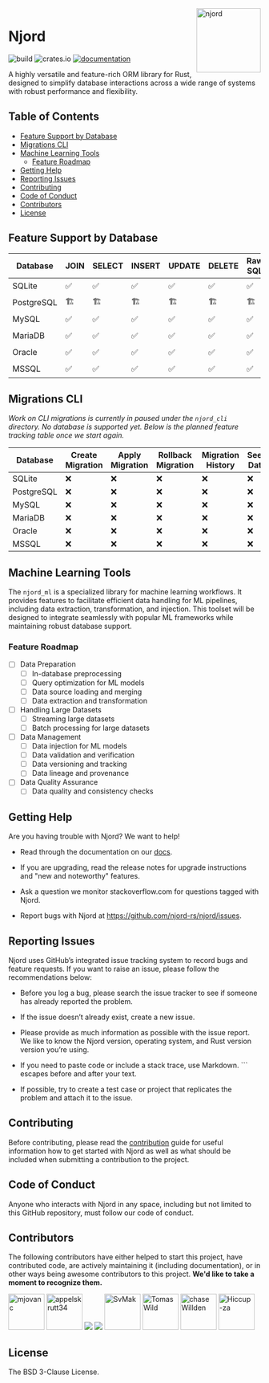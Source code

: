 <img align="right" width="128" height="128" alt="njord" src="https://raw.githubusercontent.com/njord-rs/njord/78d13f9143f5b99dedab7f2561b9fb0e8ca2b902/resources/logo.png">

# Njord <!-- omit in toc -->

![build](https://img.shields.io/github/actions/workflow/status/njord-rs/njord/core.yml?branch=master)
![crates.io](https://img.shields.io/crates/v/njord.svg)
[![documentation](https://img.shields.io/badge/docs-njord-blue?logo=rust)](https://docs.rs/njord/latest/)

A highly versatile and feature-rich ORM library for Rust, designed to simplify database interactions across a wide range of systems with robust performance and flexibility.

## Table of Contents <!-- omit in toc -->

- [Feature Support by Database](#feature-support-by-databases)
- [Migrations CLI](#migrations-cli)
- [Machine Learning Tools](#machine-learning-tools)
  - [Feature Roadmap](#feature-roadmap)
- [Getting Help](#getting-help)
- [Reporting Issues](#reporting-issues)
- [Contributing](#contributing)
- [Code of Conduct](#code-of-conduct)
- [Contributors](#contributors)
- [License](#license)

## Feature Support by Database

| Database         | JOIN | SELECT | INSERT | UPDATE | DELETE | Raw SQL | Transactions |
|------------------|------|--------|--------|--------|--------|---------|----------|
| SQLite           | ✅    | ✅      | ✅      | ✅      | ✅      | ✅️     | 🏗         |
| PostgreSQL       | 🏗️  | 🏗️    | 🏗️    | 🏗️    | 🏗️    | 🏗️     | 🏗️      |
| MySQL            | ✅    | ✅      | ✅      | ✅      | ✅      | ✅️     | 🏗         |
| MariaDB          | ✅  | ✅    | ✅    | ✅    | ✅    | ✅     | 🏗️      |
| Oracle           | ✅    | ✅      | ✅      | ✅      | ✅      | ✅️     | 🏗         |
| MSSQL            | ✅    | ✅      | ✅      | ✅      | ✅      | ✅️     | 🏗         |

## Migrations CLI

_Work on CLI migrations is currently in paused under the `njord_cli` directory. No database is supported yet. Below is the planned feature tracking table once we start again._

| Database         | Create Migration | Apply Migration | Rollback Migration | Migration History | Seed Data | Schema Diffing |
|------------------|------------------|-----------------|--------------------|-------------------|-----------|----------------|
| SQLite           | ❌                | ❌               | ❌                  | ❌                 | ❌         | ❌              |
| PostgreSQL       | ❌                | ❌               | ❌                  | ❌                 | ❌         | ❌              |
| MySQL            | ❌                | ❌               | ❌                  | ❌                 | ❌         | ❌              |
| MariaDB          | ❌                | ❌               | ❌                  | ❌                 | ❌         | ❌              |
| Oracle           | ❌                | ❌               | ❌                  | ❌                 | ❌         | ❌              |
| MSSQL            | ❌                | ❌               | ❌                  | ❌                 | ❌         | ❌              |

## Machine Learning Tools

The `njord_ml` is a specialized library for machine learning workflows.
It provides features to facilitate efficient data handling for ML pipelines, including data extraction, transformation, and injection.
This toolset will be designed to integrate seamlessly with popular ML frameworks while maintaining robust database support.

### Feature Roadmap

- [ ] Data Preparation
    - [ ] In-database preprocessing
    - [ ] Query optimization for ML models
    - [ ] Data source loading and merging
    - [ ] Data extraction and transformation
- [ ] Handling Large Datasets
  - [ ] Streaming large datasets
  - [ ] Batch processing for large datasets
- [ ] Data Management
  - [ ] Data injection for ML models
  - [ ] Data validation and verification
  - [ ] Data versioning and tracking
  - [ ] Data lineage and provenance
- [ ] Data Quality Assurance
  - [ ] Data quality and consistency checks

## Getting Help

Are you having trouble with Njord? We want to help!

- Read through the documentation on our [docs](https://docs.rs/njord/latest/njord/).

- If you are upgrading, read the release notes for upgrade instructions and "new and noteworthy" features.

- Ask a question we monitor stackoverflow.com for questions tagged with Njord.

- Report bugs with Njord at https://github.com/njord-rs/njord/issues.

## Reporting Issues

Njord uses GitHub’s integrated issue tracking system to record bugs and feature requests. If you want to raise an issue, please follow the recommendations below:

- Before you log a bug, please search the issue tracker to see if someone has already reported the problem.

- If the issue doesn’t already exist, create a new issue.

- Please provide as much information as possible with the issue report. We like to know the Njord version, operating system, and Rust version version you’re using.

- If you need to paste code or include a stack trace, use Markdown. ``` escapes before and after your text.

- If possible, try to create a test case or project that replicates the problem and attach it to the issue.

## Contributing

Before contributing, please read the [contribution](https://github.com/njord-rs/njord/blob/master/CONTRIBUTING.md) guide for useful information how to get started with Njord as well as what should be included when submitting a contribution to the project.

## Code of Conduct

Anyone who interacts with Njord in any space, including but not limited to this GitHub repository, must follow our code of conduct.

## Contributors

The following contributors have either helped to start this project, have contributed
code, are actively maintaining it (including documentation), or in other ways
being awesome contributors to this project. **We'd like to take a moment to recognize them.**

[<img src="https://github.com/mjovanc.png?size=72" alt="mjovanc" width="72">](https://github.com/mjovanc)
[<img src="https://github.com/appelskrutt34.png?size=72" alt="appelskrutt34" width="72">](https://github.com/appelskrutt34)
[<img src="https://avatars.githubusercontent.com/u/23294573?v=4&size=72">](https://github.com/ahsentekd)
[<img src="https://avatars.githubusercontent.com/u/167654108?v=4&size=72">](https://github.com/chinmer)
[<img src="https://github.com/SvMak.png?size=72" alt="SvMak" width="72">](https://github.com/SvMak)
[<img src="https://github.com/TomasWild.png?size=72" alt="TomasWild" width="72">](https://github.com/TomasWild)
[<img src="https://github.com/chaseWillden.png?size=72" alt="chaseWillden" width="72">](https://github.com/chaseWillden)
[<img src="https://github.com/Hiccup-za.png?size=72" alt="Hiccup-za" width="72">](https://github.com/Hiccup-za)

## License

The BSD 3-Clause License.
